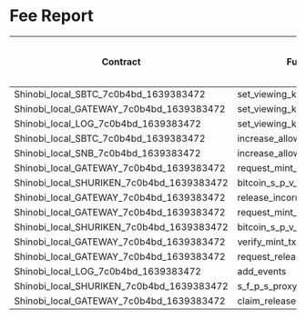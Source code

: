 # Fee Report

| Contract                                  | Function                       | Message Length | Gas Used | Fee On SCRT (gasPrice = 0.25) | metadata |
| ----------------------------------------- | ------------------------------ | -------------: | -------: | ----------------------------: | -------- |
| Shinobi_local_SBTC_7c0b4bd_1639383472     | set_viewing_key                |             21 |   25,327 |                         0.006 |          |
| Shinobi_local_GATEWAY_7c0b4bd_1639383472  | set_viewing_key                |             21 |   25,131 |                         0.006 |          |
| Shinobi_local_LOG_7c0b4bd_1639383472      | set_viewing_key                |             21 |   25,094 |                         0.006 |          |
| Shinobi_local_SBTC_7c0b4bd_1639383472     | increase_allowance             |            110 |   25,369 |                         0.006 |          |
| Shinobi_local_SNB_7c0b4bd_1639383472      | increase_allowance             |            110 |   25,368 |                         0.006 |          |
| Shinobi_local_GATEWAY_7c0b4bd_1639383472  | request_mint_address           |             58 |   41,494 |                          0.01 |          |
| Shinobi_local_SHURIKEN_7c0b4bd_1639383472 | bitcoin_s_p_v_proxy            |           5603 |  227,302 |                         0.057 |          |
| Shinobi_local_GATEWAY_7c0b4bd_1639383472  | release_incorrect_amount_b_t_c |            582 |   38,693 |                          0.01 |          |
| Shinobi_local_GATEWAY_7c0b4bd_1639383472  | request_mint_address           |             58 |   41,598 |                          0.01 |          |
| Shinobi_local_SHURIKEN_7c0b4bd_1639383472 | bitcoin_s_p_v_proxy            |            720 |   86,455 |                         0.022 |          |
| Shinobi_local_GATEWAY_7c0b4bd_1639383472  | verify_mint_tx                 |            498 |  159,575 |                          0.04 |          |
| Shinobi_local_GATEWAY_7c0b4bd_1639383472  | request_release_btc            |             77 |  117,805 |                         0.029 |          |
| Shinobi_local_LOG_7c0b4bd_1639383472      | add_events                     |            337 |   29,270 |                         0.007 |          |
| Shinobi_local_SHURIKEN_7c0b4bd_1639383472 | s_f_p_s_proxy                  |           2825 |  112,843 |                         0.028 |          |
| Shinobi_local_GATEWAY_7c0b4bd_1639383472  | claim_released_btc             |          11272 |  162,720 |                         0.041 |          |
